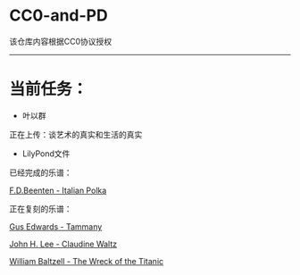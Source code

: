 # CC0-and-PD

该仓库内容根据CC0协议授权


***
# 当前任务：
- 叶以群

正在上传：谈艺术的真实和生活的真实

- LilyPond文件

已经完成的乐谱：

[F.D.Beenten - Italian Polka](/master/Lilypond/%E5%AE%8C%E6%88%90/F-D-Benteen-ITALIAN-POLKA.ly)

正在复刻的乐谱：

[Gus Edwards - Tammany](https://github.com/DashChord/CC0-and-PD/blob/master/Lilypond/%E5%BE%85%E5%8A%9E/GUS-EDWARDS-TAMMANY.ly)

[John H. Lee - Claudine Waltz](https://github.com/DashChord/CC0-and-PD/blob/master/Lilypond/%E5%BE%85%E5%8A%9E/John-H-Lee-CLAUDINE-WALTZ.ly)

[William Baltzell - The Wreck of the Titanic](https://github.com/DashChord/CC0-and-PD/blob/master/Lilypond/%E5%BE%85%E5%8A%9E/WILLIAM-BALTZELL-The-Wreck-of-the-Titanic.ly)
